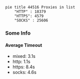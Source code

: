 
```mermaid
pie title 44516 Proxies in list
    "HTTP" : 18379
    "HTTPS": 4579
    "SOCKS" : 25606
```

### Some Info
#### Average Timeout

- mixed: 3.1s
- http: 1.1s
- https: 8.4s
- socks: 4.6s